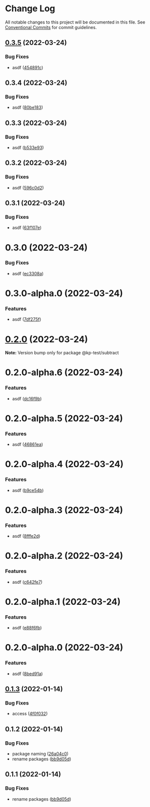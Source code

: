 # Change Log

All notable changes to this project will be documented in this file.
See [Conventional Commits](https://conventionalcommits.org) for commit guidelines.

## [0.3.5](https://github.com/kevinpagtakhan/calculator-js/compare/@kp-test/subtract@0.3.4...@kp-test/subtract@0.3.5) (2022-03-24)


### Bug Fixes

* asdf ([454891c](https://github.com/kevinpagtakhan/calculator-js/commit/454891cff96060a690ca806a76220d917aef0f5f))





## 0.3.4 (2022-03-24)


### Bug Fixes

* asdf ([80be183](https://github.com/kevinpagtakhan/calculator-js/commit/80be18356db2dc51ba5c4149bffa8effde057e79))





## 0.3.3 (2022-03-24)


### Bug Fixes

* asdf ([b533e93](https://github.com/kevinpagtakhan/calculator-js/commit/b533e9370adb06132ec73c54eb9329ab577bdcb7))





## 0.3.2 (2022-03-24)


### Bug Fixes

* asdf ([596c0d2](https://github.com/kevinpagtakhan/calculator-js/commit/596c0d2b946fdf810fb42ac3c0be949d357514ba))





## 0.3.1 (2022-03-24)


### Bug Fixes

* asdf ([63f107e](https://github.com/kevinpagtakhan/calculator-js/commit/63f107e918f78cb6a00f738b0aa7526563735c43))





# 0.3.0 (2022-03-24)


### Bug Fixes

* asdf ([ec3308a](https://github.com/kevinpagtakhan/calculator-js/commit/ec3308ad951134925ca7d6018438d0e3bdcf3f24))





# 0.3.0-alpha.0 (2022-03-24)


### Features

* asdf ([7df275f](https://github.com/kevinpagtakhan/calculator-js/commit/7df275f40e6f42ab1e913d7c08eca8a4c7a165f7))





# [0.2.0](https://github.com/kevinpagtakhan/calculator-js/compare/@kp-test/subtract@0.2.0-alpha.6...@kp-test/subtract@0.2.0) (2022-03-24)

**Note:** Version bump only for package @kp-test/subtract





# 0.2.0-alpha.6 (2022-03-24)


### Features

* asdf ([dc16f9b](https://github.com/kevinpagtakhan/calculator-js/commit/dc16f9b07f488cc615fb8f45a48bf9affc6e9294))





# 0.2.0-alpha.5 (2022-03-24)


### Features

* asdf ([46861ea](https://github.com/kevinpagtakhan/calculator-js/commit/46861ea24e5a0c8057d05b9b265ec9871e42beed))





# 0.2.0-alpha.4 (2022-03-24)


### Features

* asdf ([b9ce54b](https://github.com/kevinpagtakhan/calculator-js/commit/b9ce54b4c7e78f1ecc9b88abf678f2e47142ae00))





# 0.2.0-alpha.3 (2022-03-24)


### Features

* asdf ([8fffe2d](https://github.com/kevinpagtakhan/calculator-js/commit/8fffe2d8922d748c18a7fb30003ba265919fab9d))





# 0.2.0-alpha.2 (2022-03-24)


### Features

* asdf ([c642fe7](https://github.com/kevinpagtakhan/calculator-js/commit/c642fe7fe24bea59cac38bebb31b5e182dbbaf3a))





# 0.2.0-alpha.1 (2022-03-24)


### Features

* asdf ([e88f6fb](https://github.com/kevinpagtakhan/calculator-js/commit/e88f6fb83ca17935523f76fddf31bcaac311000c))





# 0.2.0-alpha.0 (2022-03-24)


### Features

* asdf ([8bed91a](https://github.com/kevinpagtakhan/calculator-js/commit/8bed91a9ff7ae6a53bbc164cc5135d668cfc496b))





## [0.1.3](https://github.com/kevinpagtakhan/calculator-js/compare/@kp-test/subtract@0.1.2...@kp-test/subtract@0.1.3) (2022-01-14)


### Bug Fixes

* access ([4f0f032](https://github.com/kevinpagtakhan/calculator-js/commit/4f0f0327f105f5c206b32ca1d9b15ee542fd927e))





## 0.1.2 (2022-01-14)


### Bug Fixes

* package naming ([26a04c0](https://github.com/kevinpagtakhan/calculator-js/commit/26a04c0df308ac546c9c1c65702cdb1503d87856))
* rename packages ([bb9d05d](https://github.com/kevinpagtakhan/calculator-js/commit/bb9d05d8e9c56bc35e32819ae9f934a56f1602c7))





## 0.1.1 (2022-01-14)


### Bug Fixes

* rename packages ([bb9d05d](https://github.com/kevinpagtakhan/calculator-js/commit/bb9d05d8e9c56bc35e32819ae9f934a56f1602c7))
